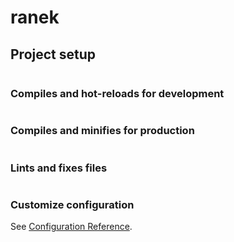 # ranek

## Project setup

```

```

### Compiles and hot-reloads for development

```

```

### Compiles and minifies for production

```

```

### Lints and fixes files

```

```

### Customize configuration

See [Configuration Reference](https://cli.vuejs.org/config/).

